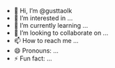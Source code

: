 - 👋 Hi, I’m @gusttaolk
- 👀 I’m interested in ...
- 🌱 I’m currently learning ...
- 💞️ I’m looking to collaborate on ...
- 📫 How to reach me ...
- 😄 Pronouns: ...
- ⚡ Fun fact: ...

<!---
gusttaolk/gusttaolk is a ✨ special ✨ repository because its `README.md` (this file) appears on your GitHub profile.
You can click the Preview link to take a look at your changes.
--->
